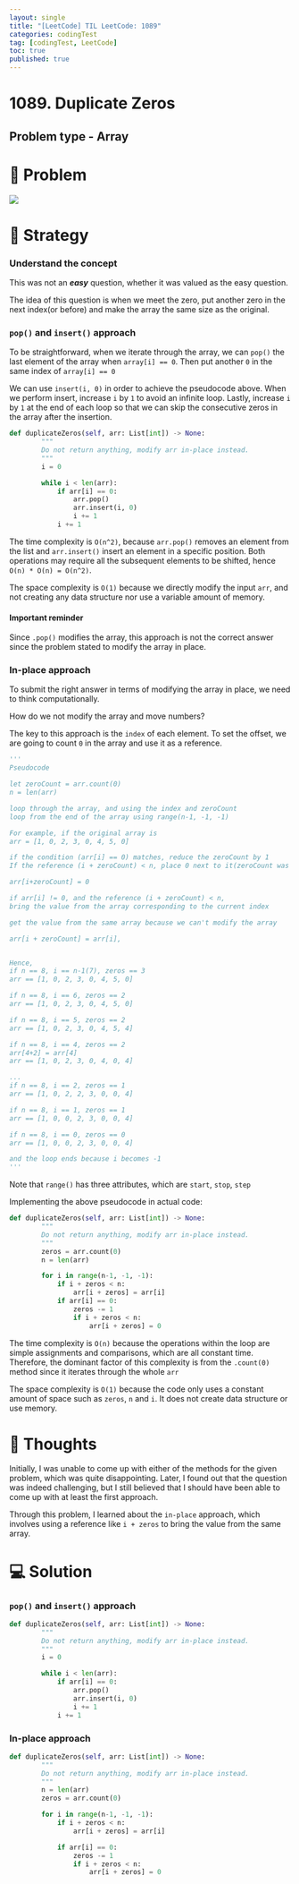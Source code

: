 ```yaml
---
layout: single
title: "[LeetCode] TIL LeetCode: 1089"
categories: codingTest
tag: [codingTest, LeetCode]
toc: true
published: true
---
```


# 1089. Duplicate Zeros

## Problem type - Array

# 🧩 Problem

![](https://velog.velcdn.com/images/devbang/post/82036ed9-f75c-491b-9352-59c6fbdd36ff/image.png)

# 🎯 Strategy

### Understand the concept

This was not an **_easy_** question, whether it was valued as the easy question.

The idea of this question is when we meet the zero, put another zero in the next index(or before) and make the array the same size as the original.

### `pop()` and `insert()` approach

To be straightforward, when we iterate through the array, we can `pop()` the last element of the array when `array[i] == 0`. Then put another `0` in the same index of `array[i] == 0`

We can use `insert(i, 0)` in order to achieve the pseudocode above. When we perform insert, increase `i` by `1` to avoid an infinite loop. Lastly, increase `i` by `1` at the end of each loop so that we can skip the consecutive zeros in the array after the insertion.

```python
def duplicateZeros(self, arr: List[int]) -> None:
        """
        Do not return anything, modify arr in-place instead.
        """
        i = 0

        while i < len(arr):
        	if arr[i] == 0:
            	arr.pop()
                arr.insert(i, 0)
                i += 1
            i += 1
```

The time complexity is `O(n^2)`, because `arr.pop()` removes an element from the list and `arr.insert()` insert an element in a specific position.
Both operations may require all the subsequent elements to be shifted, hence `O(n) * O(n) = O(n^2)`.

The space complexity is `O(1)` because we directly modify the input `arr`, and not creating any data structure nor use a variable amount of memory.

#### **Important reminder**

Since `.pop()` modifies the array, this approach is not the correct answer since the problem stated to modify the array in place.

### In-place approach

To submit the right answer in terms of modifying the array in place, we need to think computationally.

How do we not modify the array and move numbers?

The key to this approach is the `index` of each element.
To set the offset, we are going to count `0` in the array and use it as a reference.

```python
'''
Pseudocode

let zeroCount = arr.count(0)
n = len(arr)

loop through the array, and using the index and zeroCount
loop from the end of the array using range(n-1, -1, -1)

For example, if the original array is
arr = [1, 0, 2, 3, 0, 4, 5, 0]

if the condition (arr[i] == 0) matches, reduce the zeroCount by 1
If the reference (i + zeroCount) < n, place 0 next to it(zeroCount was reduced)

arr[i+zeroCount] = 0

if arr[i] != 0, and the reference (i + zeroCount) < n,
bring the value from the array corresponding to the current index

get the value from the same array because we can't modify the array

arr[i + zeroCount] = arr[i],


Hence,
if n == 8, i == n-1(7), zeros == 3
arr == [1, 0, 2, 3, 0, 4, 5, 0]

if n == 8, i == 6, zeros == 2
arr == [1, 0, 2, 3, 0, 4, 5, 0]

if n == 8, i == 5, zeros == 2
arr == [1, 0, 2, 3, 0, 4, 5, 4]

if n == 8, i == 4, zeros == 2
arr[4+2] = arr[4]
arr == [1, 0, 2, 3, 0, 4, 0, 4]

...
if n == 8, i == 2, zeros == 1
arr == [1, 0, 2, 2, 3, 0, 0, 4]

if n == 8, i == 1, zeros == 1
arr == [1, 0, 0, 2, 3, 0, 0, 4]

if n == 8, i == 0, zeros == 0
arr == [1, 0, 0, 2, 3, 0, 0, 4]

and the loop ends because i becomes -1
'''
```

Note that `range()` has three attributes, which are `start`, `stop`, `step`

Implementing the above pseudocode in actual code:

```python
def duplicateZeros(self, arr: List[int]) -> None:
        """
        Do not return anything, modify arr in-place instead.
        """
        zeros = arr.count(0)
        n = len(arr)

        for i in range(n-1, -1, -1):
        	if i + zeros < n:
            	arr[i + zeros] = arr[i]
            if arr[i] == 0:
            	zeros -= 1
                if i + zeros < n:
                	arr[i + zeros] = 0

```

The time complexity is `O(n)` because the operations within the loop are simple assignments and comparisons, which are all constant time.
Therefore, the dominant factor of this complexity is from the `.count(0)` method since it iterates through the whole `arr`

The space complexity is `O(1)` because the code only uses a constant amount of space such as `zeros`, `n` and `i`. It does not create data structure or use memory.

# 📌 Thoughts

Initially, I was unable to come up with either of the methods for the given problem, which was quite disappointing. Later, I found out that the question was indeed challenging, but I still believed that I should have been able to come up with at least the first approach.

Through this problem, I learned about the `in-place` approach, which involves using a reference like `i + zeros` to bring the value from the same array.

# 💻 Solution

### `pop()` and `insert()` approach

```python
def duplicateZeros(self, arr: List[int]) -> None:
        """
        Do not return anything, modify arr in-place instead.
        """
        i = 0

        while i < len(arr):
        	if arr[i] == 0:
            	arr.pop()
            	arr.insert(i, 0)
                i += 1
            i += 1
```

### In-place approach

```python
def duplicateZeros(self, arr: List[int]) -> None:
        """
        Do not return anything, modify arr in-place instead.
        """
        n = len(arr)
        zeros = arr.count(0)

        for i in range(n-1, -1, -1):
            if i + zeros < n:
                arr[i + zeros] = arr[i]

            if arr[i] == 0:
                zeros -= 1
                if i + zeros < n:
                    arr[i + zeros] = 0
```
